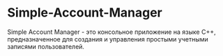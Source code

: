 # Simple-Account-Manager
Simple Account Manager - это консольное приложение на языке C++, предназначенное для создания и управления простыми учетными записями пользователей.
